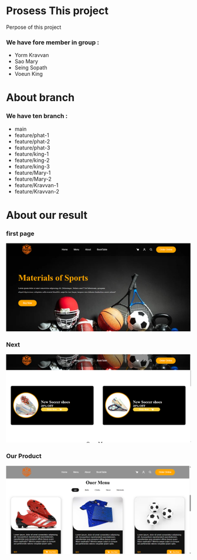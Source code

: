 
# Prosess This project 
Perpose of this project 
### We have fore member in group :
  - Yorm Kravvan
  - Sao Mary
  - Seing Sopath
  - Voeun King

# About branch
### We have ten branch :
  - main
  - feature/phat-1
  - feature/phat-2
  - feature/phat-3
  - feature/king-1
  - feature/king-2
  - feature/king-3
  - feature/Mary-1
  - feature/Mary-2
  - feature/Kravvan-1
  - feature/Kravvan-2

# About our result
### first page
![alt text](<image/image copy 7.png>)

### Next
![alt text](image.png)

### Our Product
![alt text](image-1.png)
